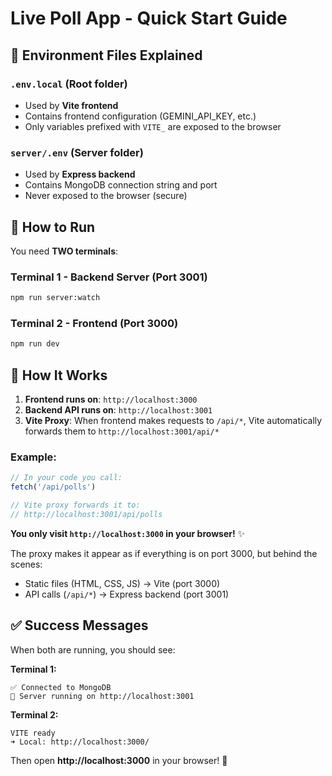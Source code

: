 # Live Poll App - Quick Start Guide

## 📁 Environment Files Explained

### `.env.local` (Root folder)
- Used by **Vite frontend**
- Contains frontend configuration (GEMINI_API_KEY, etc.)
- Only variables prefixed with `VITE_` are exposed to the browser

### `server/.env` (Server folder)
- Used by **Express backend**
- Contains MongoDB connection string and port
- Never exposed to the browser (secure)

## 🚀 How to Run

You need **TWO terminals**:

### Terminal 1 - Backend Server (Port 3001)
```bash
npm run server:watch
```

### Terminal 2 - Frontend (Port 3000)
```bash
npm run dev
```

## 🔧 How It Works

1. **Frontend runs on**: `http://localhost:3000`
2. **Backend API runs on**: `http://localhost:3001`
3. **Vite Proxy**: When frontend makes requests to `/api/*`, Vite automatically forwards them to `http://localhost:3001/api/*`

### Example:
```javascript
// In your code you call:
fetch('/api/polls')

// Vite proxy forwards it to:
// http://localhost:3001/api/polls
```

**You only visit `http://localhost:3000` in your browser!** ✨

The proxy makes it appear as if everything is on port 3000, but behind the scenes:
- Static files (HTML, CSS, JS) → Vite (port 3000)
- API calls (`/api/*`) → Express backend (port 3001)

## ✅ Success Messages

When both are running, you should see:

**Terminal 1:**
```
✅ Connected to MongoDB
🚀 Server running on http://localhost:3001
```

**Terminal 2:**
```
VITE ready
➜ Local: http://localhost:3000/
```

Then open **http://localhost:3000** in your browser! 🎉
